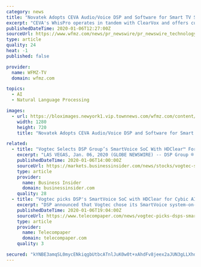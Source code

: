 ```yaml
---
category: news
title: "Novatek Adopts CEVA Audio/Voice DSP and Software for Smart TV SoCs"
excerpt: "CEVA's WhisPro operates in tandem with ClearVox and offers customers like Novatek a robust CEVA DSP-based speech recognition solution for always-listening devices such as smart TVs, smart speakers, smartphones and Bluetooth® earbuds to interact with cloud-based voice assistant services. This holistic integration of voice pre-processing and ..."
publishedDateTime: 2020-01-06T12:27:00Z
sourceUrl: https://www.wfmz.com/news/pr_newswire/pr_newswire_technology/novatek-adopts-ceva-audio-voice-dsp-and-software-for-smart/article_93c6359c-fa61-549d-80c7-efb827a8ee8a.html
type: article
quality: 24
heat: -1
published: false

provider:
  name: WFMZ-TV
  domain: wfmz.com

topics:
  - AI
  - Natural Language Processing

images:
  - url: https://bloximages.newyork1.vip.townnews.com/wfmz.com/content/tncms/custom/image/b9818ac0-ee9a-11e9-8e9f-a3b831b71481.jpg
    width: 1280
    height: 720
    title: "Novatek Adopts CEVA Audio/Voice DSP and Software for Smart TV SoCs"

related:
  - title: "Vogtec Selects DSP Group’s SmartVoice SoC With HDClear™ For Cybic AI Bicycles With Built-In Voice User Interface"
    excerpt: "LAS VEGAS, Jan. 06, 2020 (GLOBE NEWSWIRE) -- DSP Group ® (NASDAQ: DSPG), a global leader in wireless and voice processing solutions, announced that Vogtec has chosen its SmartVoice system-on-chip (SoC) with HDClear™ voice processing algorithms for its Cybic artificial-intelligence (AI) enabled bicycle with a built-in voice user interface (VUI)."
    publishedDateTime: 2020-01-06T14:00:00Z
    sourceUrl: https://markets.businessinsider.com/news/stocks/vogtec-selects-dsp-group-s-smartvoice-soc-with-hdclear-for-cybic-ai-bicycles-with-built-in-voice-user-interface-1028796472
    type: article
    provider:
      name: Business Insider
      domain: businessinsider.com
    quality: 28
  - title: "Vogtec picks DSP's SmartVoice SoC with HDClear for Cybic AI bicycles with built-in voice user interface"
    excerpt: "DSP announced that Vogtec chose its SmartVoice system-on-chip (SoC) with HDClear voice processing algorithms for its Cybic artificial-intelligence (AI) enabled bicycle with a built-in voice user interface (VUI). The bicycle is being presented at CES 2020. The combination of low-power voice processing hardware and algorithms enabled far-field ..."
    publishedDateTime: 2020-01-06T19:04:00Z
    sourceUrl: https://www.telecompaper.com/news/vogtec-picks-dsps-smartvoice-soc-with-hdclearfor-cybic-ai-bicycles-with-built-in-voice-user-interface--1321785
    type: article
    provider:
      name: Telecompaper
      domain: telecompaper.com
    quality: 3

secured: "kYNBE3amqSL0mycENkiqgbUtbcATnlJuK0w0t+xAhdFv8jeex2aJUN3gLLXhdcHWmoJ6KYWJnQ+yL+5gbyEstRj3MAle/WXHxuDkFW4IDXImwJp5I/AgraxlWsGzyySxWxQajdw+LdvPegGcsiueADfoSIcbXVTzmQXVQpmKnLG0BehnPf7E37uN7W/TGPEJ6gZ0LHyI95ruDtMO2zGRWZG0jZPVPh23hlupkITSMabkNJn2gFEmKrrcSLUKU0qkyHVFAVdOnGv50hwF+d4csQ==;MCT9yQ2unSRPN/YWM81sCQ=="
---
```


